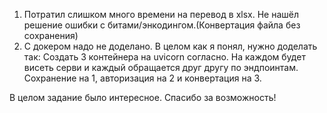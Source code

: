1) Потратил слишком много времени на перевод в xlsx. Не нашёл решение ошибки с битами/энкодингом.(Конвертация файла без сохранения)
2) С докером надо не доделано. В целом как я понял, нужно доделать так:
Создать 3 контейнера на uvicorn согласно. На каждом будет висеть серви и каждый обращается друг другу по эндпоинтам. Сохранение на 1, авторизация на 2 и конвертация на 3. 

В целом задание было интересное. 
Спасибо за возможность!
